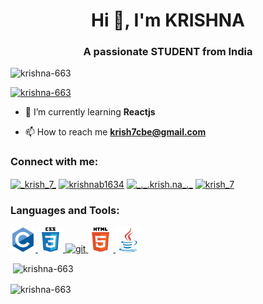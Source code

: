 <h1 align="center">Hi 👋, I'm KRISHNA</h1>
<h3 align="center">A passionate STUDENT from India</h3>

<p align="left"> <img src="https://komarev.com/ghpvc/?username=krishna-663&label=Profile%20views&color=0e75b6&style=flat" alt="krishna-663" /> </p>

<p align="left"> <a href="https://github.com/ryo-ma/github-profile-trophy"><img src="https://github-profile-trophy.vercel.app/?username=krishna-663" alt="krishna-663" /></a> </p>

- 🌱 I’m currently learning **Reactjs**

- 📫 How to reach me **krish7cbe@gmail.com**

<h3 align="left">Connect with me:</h3>
<p align="left">
<a href="https://twitter.com/_krish_7_" target="blank"><img align="center" src="https://raw.githubusercontent.com/rahuldkjain/github-profile-readme-generator/master/src/images/icons/Social/twitter.svg" alt="_krish_7_" height="30" width="40" /></a>
<a href="https://linkedin.com/in/krishnab1634" target="blank"><img align="center" src="https://raw.githubusercontent.com/rahuldkjain/github-profile-readme-generator/master/src/images/icons/Social/linked-in-alt.svg" alt="krishnab1634" height="30" width="40" /></a>
<a href="https://instagram.com/_._.krish.na_._" target="blank"><img align="center" src="https://raw.githubusercontent.com/rahuldkjain/github-profile-readme-generator/master/src/images/icons/Social/instagram.svg" alt="_._.krish.na_._" height="30" width="40" /></a>
<a href="https://www.leetcode.com/krish_7" target="blank"><img align="center" src="https://raw.githubusercontent.com/rahuldkjain/github-profile-readme-generator/master/src/images/icons/Social/leet-code.svg" alt="krish_7" height="30" width="40" /></a>
</p>

<h3 align="left">Languages and Tools:</h3>
<p align="left"> <a href="https://www.cprogramming.com/" target="_blank" rel="noreferrer"> <img src="https://raw.githubusercontent.com/devicons/devicon/master/icons/c/c-original.svg" alt="c" width="40" height="40"/> </a> <a href="https://www.w3schools.com/css/" target="_blank" rel="noreferrer"> <img src="https://raw.githubusercontent.com/devicons/devicon/master/icons/css3/css3-original-wordmark.svg" alt="css3" width="40" height="40"/> </a> <a href="https://git-scm.com/" target="_blank" rel="noreferrer"> <img src="https://www.vectorlogo.zone/logos/git-scm/git-scm-icon.svg" alt="git" width="40" height="40"/> </a> <a href="https://www.w3.org/html/" target="_blank" rel="noreferrer"> <img src="https://raw.githubusercontent.com/devicons/devicon/master/icons/html5/html5-original-wordmark.svg" alt="html5" width="40" height="40"/> </a> <a href="https://www.java.com" target="_blank" rel="noreferrer"> <img src="https://raw.githubusercontent.com/devicons/devicon/master/icons/java/java-original.svg" alt="java" width="40" height="40"/> </a> </p>

<p>&nbsp;<img align="center" src="https://github-readme-stats.vercel.app/api?username=krishna-663&show_icons=true&locale=en" alt="krishna-663" /></p>

<p><img align="center" src="https://github-readme-streak-stats.herokuapp.com/?user=krishna-663&" alt="krishna-663" /></p>
